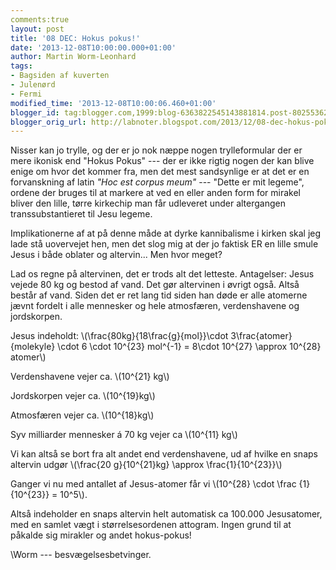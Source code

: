 ```yaml
---
comments:true
layout: post
title: '08 DEC: Hokus pokus!'
date: '2013-12-08T10:00:00.000+01:00'
author: Martin Worm-Leonhard
tags:
- Bagsiden af kuverten
- Julenørd
- Fermi
modified_time: '2013-12-08T10:00:06.460+01:00'
blogger_id: tag:blogger.com,1999:blog-6363822545143881814.post-8025536272187130898
blogger_orig_url: http://labnoter.blogspot.com/2013/12/08-dec-hokus-pokus.html
---
```


Nisser kan jo trylle, og der er jo nok næppe nogen trylleformular der er
mere ikonisk end "Hokus Pokus" --- der er ikke rigtig nogen der kan blive
enige om hvor det kommer fra, men det mest sandsynlige er at det er en
forvanskning af latin *"Hoc est corpus meum"* --- "Dette er mit legeme",
ordene der bruges til at markere at ved en eller anden form for mirakel
bliver den lille, tørre kirkechip man får udleveret under altergangen
transsubstantieret til Jesu legeme. 

Implikationerne af at på denne måde
at dyrke kannibalisme i kirken skal jeg lade stå uovervejet hen, men det
slog mig at der jo faktisk ER en lille smule Jesus i både oblater og
altervin... Men hvor meget?

Lad os regne på altervinen, det er trods alt det letteste.
Antagelser: Jesus vejede 80 kg og bestod af vand. Det gør altervinen i
øvrigt også. Altså består af vand.
Siden det er ret lang tid siden han døde er alle atomerne jævnt fordelt
i alle mennesker og hele atmosfæren, verdenshavene og jordskorpen.

Jesus indeholdt: \\(\frac{80kg}{18\frac{g}{mol}}\cdot 3\frac{atomer}{molekyle} \cdot 6 \cdot 10^{23} mol^{-1} = 8\cdot 10^{27} \approx 10^{28} atomer\\)

Verdenshavene vejer ca. \\(10^{21} kg\\)

Jordskorpen vejer ca. \\(10^{19}kg\\)

Atmosfæren vejer ca. \\(10^{18}kg\\)

Syv milliarder mennesker á 70 kg vejer ca \\(10^{11} kg\\)

Vi kan altså se bort fra alt andet end verdenshavene, ud af hvilke en
snaps altervin udgør \\(\frac{20 g}{10^{21}kg} \approx \frac{1}{10^{23}}\\)

Ganger vi nu med antallet af Jesus-atomer får vi 
\\(10^{28} \cdot \frac {1}{10^{23}} = 10^5\\).

Altså indeholder en snaps altervin helt automatisk ca 100.000
Jesusatomer, med en samlet vægt i størrelsesordenen attogram. Ingen
grund til at påkalde sig mirakler og andet hokus-pokus!

\\Worm --- besvægelsesbetvinger.
